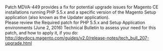 Patch MDVA-449 provides a fix for potential upgrade issues for Magento CE installations running PHP 5.5.x and a specific version of the Magento Setup application (also known as the Updater application).  
Please review the Required patch for PHP 5.5.x and Setup Application environments (June 2, 2016) Technical Bulletin to assess your need for this patch, and how to apply it, if you do:  
http://devdocs.magento.com/guides/v2.0/release-notes/tech_bull_207-upgrade.html
